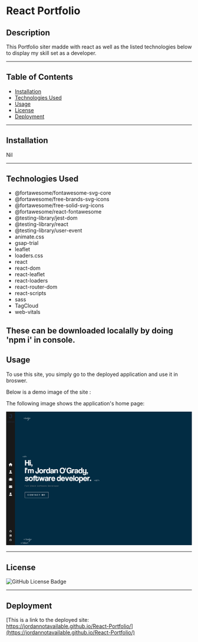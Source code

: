 # **React Portfolio**


## **Description**

This Portfolio siter madde with react as well as the listed technologies below to display my skill set as a developer.

---
## **Table of Contents**
- <a href="#installation">Installation</a>
- <a href="#technologies-used">Technologies Used</a>
- <a href="#usage">Usage</a>
- <a href="#license">License</a>
- <a href="#deployment">Deployment</a>

---
## **Installation**
Nil


---
## **Technologies Used**

- @fortawesome/fontawesome-svg-core
- @fortawesome/free-brands-svg-icons
- @fortawesome/free-solid-svg-icons
- @fortawesome/react-fontawesome
- @testing-library/jest-dom
- @testing-library/react
- @testing-library/user-event
- animate.css
- gsap-trial
- leaflet
- loaders.css
- react
- react-dom
- react-leaflet
- react-loaders
- react-router-dom
- react-scripts
- sass
- TagCloud
- web-vitals

These can be downloaded localally by doing 'npm i' in console.
---

## **Usage**

To use this site, you simply go to the deployed application and use it in broswer.

Below is a demo image of the site :

The following image shows the application's home page:

![Demonstration of the finished Portfolio in the browser.](./src/assets/images/port.png)

---

## **License**

![GitHub License Badge](https://shields.io/badge/license-MIT-green)

---

## **Deployment**

[This is a link to the deployed site: https://jordannotavailable.github.io/React-Portfolio/](https://jordannotavailable.github.io/React-Portfolio/)